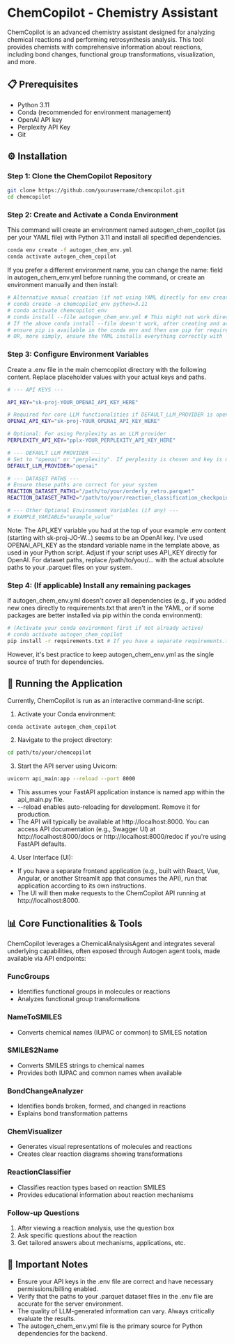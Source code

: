 # ChemCopilot - Chemistry Assistant

ChemCopilot is an advanced chemistry assistant designed for analyzing chemical reactions and performing retrosynthesis analysis. This tool provides chemists with comprehensive information about reactions, including bond changes, functional group transformations, visualization, and more.

## 📋 Prerequisites

- Python 3.11
- Conda (recommended for environment management)
- OpenAI API key
- Perplexity API Key
- Git

## ⚙️ Installation

### Step 1: Clone the ChemCopilot Repository
```bash
git clone https://github.com/yourusername/chemcopilot.git
cd chemcopilot
```

### Step 2: Create and Activate a Conda Environment

This command will create an environment named autogen_chem_copilot (as per your YAML file) with Python 3.11 and install all specified dependencies.

```bash
conda env create -f autogen_chem_env.yml
conda activate autogen_chem_copilot
```

If you prefer a different environment name, you can change the name: field in autogen_chem_env.yml before running the command, or create an environment manually and then install:

```bash
# Alternative manual creation (if not using YAML directly for env creation)
# conda create -n chemcopilot_env python=3.11
# conda activate chemcopilot_env
# conda install --file autogen_chem_env.yml # This might not work directly, YAML is usually for `env create`
# If the above conda install --file doesn't work, after creating and activating the env,
# ensure pip is available in the conda env and then use pip for requirements if you generate a requirements.txt from the yml.
# OR, more simply, ensure the YAML installs everything correctly with `conda env create`.
```

### Step 3: Configure Environment Variables
Create a .env file in the main chemcopilot directory with the following content. Replace placeholder values with your actual keys and paths.

```bash
# --- API KEYS ---

API_KEY="sk-proj-YOUR_OPENAI_API_KEY_HERE"

# Required for core LLM functionalities if DEFAULT_LLM_PROVIDER is openai or as fallback
OPENAI_API_KEY="sk-proj-YOUR_OPENAI_API_KEY_HERE"

# Optional: For using Perplexity as an LLM provider
PERPLEXITY_API_KEY="pplx-YOUR_PERPLEXITY_API_KEY_HERE"

# --- DEFAULT LLM PROVIDER ---
# Set to "openai" or "perplexity". If perplexity is chosen and key is missing, will try to fallback to openai.
DEFAULT_LLM_PROVIDER="openai"

# --- DATASET PATHS ---
# Ensure these paths are correct for your system
REACTION_DATASET_PATH1="/path/to/your/orderly_retro.parquet"
REACTION_DATASET_PATH2="/path/to/your/reaction_classification_checkpoint.parquet"

# --- Other Optional Environment Variables (if any) ---
# EXAMPLE_VARIABLE="example_value"
```

Note:
The API_KEY variable you had at the top of your example .env content (starting with sk-proj-JO-W...) seems to be an OpenAI key. I've used OPENAI_API_KEY as the standard variable name in the template above, as used in your Python script. Adjust if your script uses API_KEY directly for OpenAI.
For dataset paths, replace /path/to/your/... with the actual absolute paths to your .parquet files on your system.


### Step 4: (If applicable) Install any remaining packages

If autogen_chem_env.yml doesn't cover all dependencies (e.g., if you added new ones directly to requirements.txt that aren't in the YAML, or if some packages are better installed via pip within the conda environment):

```bash 
# (Activate your conda environment first if not already active)
# conda activate autogen_chem_copilot
pip install -r requirements.txt # If you have a separate requirements.txt
```

However, it's best practice to keep autogen_chem_env.yml as the single source of truth for dependencies.

## 🚀 Running the Application

Currently, ChemCopilot is run as an interactive command-line script.

1. Activate your Conda environment:
```bash
conda activate autogen_chem_copilot
```

2. Navigate to the project directory:
```bash 
cd path/to/your/chemcopilot
```

3. Start the API server using Uvicorn:
```bash 
uvicorn api_main:app --reload --port 8000
```

- This assumes your FastAPI application instance is named app within the api_main.py file.
- --reload enables auto-reloading for development. Remove it for production.
- The API will typically be available at http://localhost:8000. You can access API documentation (e.g., Swagger UI) at http://localhost:8000/docs or http://localhost:8000/redoc if you're using FastAPI defaults.

4. User Interface (UI):

- If you have a separate frontend application (e.g., built with React, Vue, Angular, or another Streamlit app that consumes the API), run that application according to its own instructions.
- The UI will then make requests to the ChemCopilot API running at http://localhost:8000.

## 📊 Core Functionalities & Tools

ChemCopilot leverages a ChemicalAnalysisAgent and integrates several underlying capabilities, often exposed through Autogen agent tools, made available via API endpoints:

### FuncGroups
- Identifies functional groups in molecules or reactions
- Analyzes functional group transformations

### NameToSMILES
- Converts chemical names (IUPAC or common) to SMILES notation

### SMILES2Name
- Converts SMILES strings to chemical names
- Provides both IUPAC and common names when available

### BondChangeAnalyzer
- Identifies bonds broken, formed, and changed in reactions
- Explains bond transformation patterns

### ChemVisualizer
- Generates visual representations of molecules and reactions
- Creates clear reaction diagrams showing transformations

### ReactionClassifier
- Classifies reaction types based on reaction SMILES
- Provides educational information about reaction mechanisms

### Follow-up Questions
1. After viewing a reaction analysis, use the question box
2. Ask specific questions about the reaction
3. Get tailored answers about mechanisms, applications, etc.

## 📝 Important Notes

- Ensure your API keys in the .env file are correct and have necessary permissions/billing enabled.
- Verify that the paths to your .parquet dataset files in the .env file are accurate for the server environment.
- The quality of LLM-generated information can vary. Always critically evaluate the results.
- The autogen_chem_env.yml file is the primary source for Python dependencies for the backend.

<!--
Note: To properly display the diagrams, please save the following images:
1. Save the system architecture diagram as "images/system_architecture.png"
2. Save the workflow diagram as "images/workflow.png"
-->
